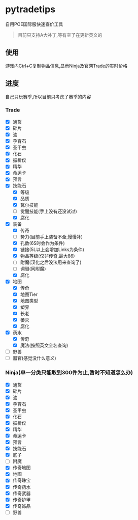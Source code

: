 # pytradetips

自用POE国际服快速查价工具

>目前只支持A大补丁,等有空了在更新英文的

## 使用
游戏内Ctrl+C复制物品信息,显示Ninja及官网Trade的实时价格

## 进度
自己只玩赛季,所以目前只考虑了赛季的内容

### Trade
- [x] 通货
- [x] 碎片
- [x] 油
- [x] 孕育石
- [x] 圣甲虫
- [x] 化石
- [x] 振析仪
- [x] 精华
- [x] 命运卡
- [x] 预言
- [x] 技能石
  - [x] 等级
  - [x] 品质
  - [x] 瓦尔技能
  - [ ] 觉醒技能(手上没有还没试过)
  - [x] 腐化
- [x] 装备
  - [x] 传奇
  - [ ] 势力(目前手上装备不全,慢慢补)
  - [x] 孔数(6S时会作为条件)
  - [x] 链接(5L以上会增加Links为条件)
  - [x] 物品等级(仅非传奇,最大86)
  - [ ] 附魔(汉化之后没法用来查询了)
  - [ ] 词缀(同附魔)
  - [x] 腐化
- [x] 地图
  - [x] 传奇
  - [x] 地图Tier
  - [x] 地图类型
  - [x] 塑界
  - [x] 长老
  - [x] 萎灭
  - [x] 腐化
- [x] 药水
  - [x] 传奇
  - [x] 魔法(按照英文全名查询)
- [ ] 野兽
- [ ] 器官(感觉没什么意义)

### Ninja(单一分类只能取到300件为止,暂时不知道怎么办)
- [x] 通货
- [x] 碎片
- [x] 油
- [x] 孕育石
- [x] 圣甲虫
- [x] 化石
- [x] 振析仪
- [x] 精华
- [x] 命运卡
- [x] 预言
- [x] 技能石
- [x] 底子
- [ ] 附魔
- [x] 传奇地图
- [x] 地图
- [x] 传奇珠宝
- [x] 传奇药水
- [x] 传奇武器
- [x] 传奇护甲
- [x] 传奇饰品
- [ ] 野兽
